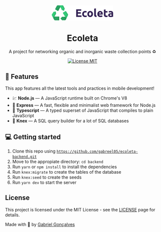 <h1 align="center">
<br>
  <img src=".github/logo.svg" alt="ecoleta" width="200">
<br>
<br>
Ecoleta
</h1>

<p align="center">A project for networking organic and inorganic waste collection points ♻</p>

<p align="center">
  <a href="https://opensource.org/licenses/MIT">
    <img src="https://img.shields.io/badge/License-MIT-blue.svg" alt="License MIT">
  </a>
</p>

## 🧰 Features

[//]: # 'Add the features of your project here:'

This app features all the latest tools and practices in mobile development!

- 💹 **Node.js** — A JavaScript runtime built on Chrome's V8
- 💼 **Express** — A fast, flexible and minimalist web framework for Node.js
- 🔷 **Typescript** — A typed superset of JavaScript that compiles to plain JavaScript
- 📄 **Knex** — A SQL query builder for a lot of SQL databases
## 💻 Getting started

1. Clone this repo using <code>https://github.com/gabreel05/ecoleta-backend.git</code>
2. Move to the appropiate directory: <code>cd backend</code>
3. Run <code>yarn</code> or <code>npm install</code> to install the dependencies
4. Run <code>knex:migrate</code> to create the tables of the database
5. Run <code>knex:seed</code> to create the seeds
6. Run <code>yarn dev</code> to start the server
## License

This project is licensed under the MIT License - see the [LICENSE](https://opensource.org/licenses/MIT) page for details.

Made with 💜 by <a href="http://github.com/gabreel05">Gabriel Gonçalves</a>
